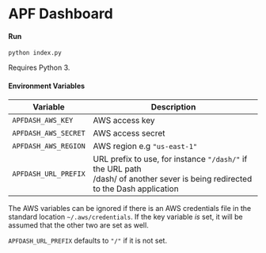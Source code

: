 # APF Dashboard

#### Run

`python index.py`

Requires Python 3.

#### Environment Variables

| Variable | Description |
| --- | --- |
| `APFDASH_AWS_KEY` | AWS access key |
| `APFDASH_AWS_SECRET` | AWS access secret |
| `APFDASH_AWS_REGION` | AWS region e.g `"us-east-1"` |
| `APFDASH_URL_PREFIX` | URL prefix to use, for instance `"/dash/"` if the URL path <br> /dash/ of another sever is being redirected to the Dash application |

The AWS variables can be ignored if there is an AWS credentials file in the standard
location `~/.aws/credentials`. If the key variable *is* set, it will be assumed that
the other two are set as well.

`APFDASH_URL_PREFIX` defaults to `"/"` if it is not set.
